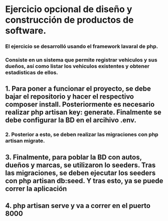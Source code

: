# Ejercicio opcional de diseño y construcción de productos de software.

### El ejercicio se desarrolló usando el framework lavaral de php.
### Consiste en un sistema que permite registrar vehiculos y sus dueños, así como listar los vehiculos existentes y obtener estadisticas de ellos.

## 1. Para poner a funcionar el proyecto, se debe bajar el repositorio y hacer el respectivo composer install. Posteriormente es necesario realizar php artisan key: generate. Finalmente se debe configurar la BD en el arcihivo .env.
### 2. Posterior a esto, se deben realizar las migraciones con php artisan migrate.
## 3. Finalmente, para poblar la BD con autos, dueños y marcas, se utilizaron lo seeders. Tras las migraciones, se deben ejecutar los seeders con php artisan db:seed. Y tras esto, ya se puede correr la aplicación
## 4. php artisan serve y va a correr en el puerto 8000
 
